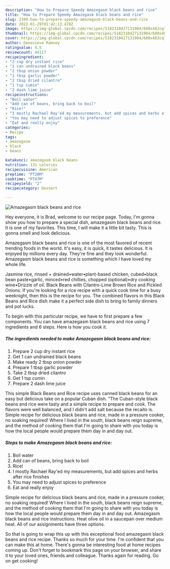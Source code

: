 ```yaml
---
description: "How to Prepare Speedy Amazegasm black beans and rice"
title: "How to Prepare Speedy Amazegasm black beans and rice"
slug: 2399-how-to-prepare-speedy-amazegasm-black-beans-and-rice
date: 2022-01-29T01:42:13.478Z
image: https://img-global.cpcdn.com/recipes/5182310427131904/680x482cq70/amazegasm-black-beans-and-rice-recipe-main-photo.jpg
thumbnail: https://img-global.cpcdn.com/recipes/5182310427131904/680x482cq70/amazegasm-black-beans-and-rice-recipe-main-photo.jpg
cover: https://img-global.cpcdn.com/recipes/5182310427131904/680x482cq70/amazegasm-black-beans-and-rice-recipe-main-photo.jpg
author: Genevieve Ramsey
ratingvalue: 4.5
reviewcount: 44117
recipeingredient:
- "2 cup dry instant rice"
- "1 can undrained black beans"
- "2 tbsp onion powder"
- "1 tbsp garlic powder"
- "2 tbsp dried cilantro"
- "1 tsp cumin"
- "2 dash lime juice"
recipeinstructions:
- "Boil water"
- "Add can of beans, bring back to boil"
- "Rice!"
- "I mostly Rachael Ray'ed my measurements, but add spices and herbs after rice finishes"
- "You may need to adjust spices to preference"
- "Eat and really enjoy"
categories:
- Recipe
tags:
- amazegasm
- black
- beans

katakunci: amazegasm black beans 
nutrition: 131 calories
recipecuisine: American
preptime: "PT20M"
cooktime: "PT47M"
recipeyield: "2"
recipecategory: Dessert

---
```



![Amazegasm black beans and rice](https://img-global.cpcdn.com/recipes/5182310427131904/680x482cq70/amazegasm-black-beans-and-rice-recipe-main-photo.jpg)

Hey everyone, it is Brad, welcome to our recipe page. Today, I'm gonna show you how to prepare a special dish, amazegasm black beans and rice. It is one of my favorites. This time, I will make it a little bit tasty. This is gonna smell and look delicious.

Amazegasm black beans and rice is one of the most favored of recent trending foods in the world. It's easy, it is quick, it tastes delicious. It is enjoyed by millions every day. They're fine and they look wonderful. Amazegasm black beans and rice is something which I have loved my whole life.

Jasmine rice, rinsed + drained•water•plant-based chicken, cubed•black bean paste•garlic, minced•red chillies, chopped (optional)•dry cooking wine•Drizzle of oil. Black Beans with Cilantro-Lime Brown Rice and Pickled Onions. If you're looking for a rice recipe with a quick cook time for a busy weeknight, then this is the recipe for you. The combined flavors in this Black Beans and Rice dish make it a perfect side dish to bring to family dinners and pot lucks.


To begin with this particular recipe, we have to first prepare a few components. You can have amazegasm black beans and rice using 7 ingredients and 6 steps. Here is how you cook it.

<!--inarticleads1-->

##### The ingredients needed to make Amazegasm black beans and rice:

1. Prepare 2 cup dry instant rice
1. Get 1 can undrained black beans
1. Make ready 2 tbsp onion powder
1. Prepare 1 tbsp garlic powder
1. Take 2 tbsp dried cilantro
1. Get 1 tsp cumin
1. Prepare 2 dash lime juice


This simple Black Beans and Rice recipe uses canned black beans for an easy but delicious take on a popular Cuban dish. "The Cuban-style black beans and rice were tasty and a simple recipe to prepare and cook. The flavors were well balanced, and I didn't add salt because the recaito is. Simple recipe for delicious black beans and rice, made in a pressure cooker, no soaking required! Where I lived in the south, black beans reign supreme, and the method of cooking them that I'm going to share with you today is how the local people would prepare them day in and day out. 

<!--inarticleads2-->

##### Steps to make Amazegasm black beans and rice:

1. Boil water
1. Add can of beans, bring back to boil
1. Rice!
1. I mostly Rachael Ray'ed my measurements, but add spices and herbs after rice finishes
1. You may need to adjust spices to preference
1. Eat and really enjoy


Simple recipe for delicious black beans and rice, made in a pressure cooker, no soaking required! Where I lived in the south, black beans reign supreme, and the method of cooking them that I'm going to share with you today is how the local people would prepare them day in and day out. Amazegasm black beans and rice instructions. Heat olive oil in a saucepan over medium heat. All of our assignments have three options. 

So that is going to wrap this up with this exceptional food amazegasm black beans and rice recipe. Thanks so much for your time. I'm confident that you can make this at home. There's gonna be interesting food at home recipes coming up. Don't forget to bookmark this page on your browser, and share it to your loved ones, friends and colleague. Thanks again for reading. Go on get cooking!
